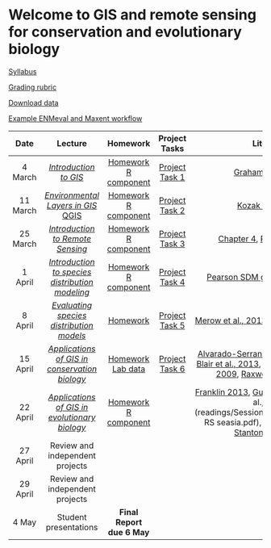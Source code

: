 # Welcome to GIS and remote sensing for conservation and evolutionary biology

[Syllabus](misc/RGGS_GIS_Course_Syllabus_2020.docx)

[Grading rubric](misc/rubric.docx)  

[Download data](https://github.com/Pgalante/RGGS_GIS/raw/master/data/sessionData.zip)

[Example ENMeval and Maxent workflow](misc/ENMeval.R)

| Date    | Lecture | Homework | Project Tasks | Literature |
|:-------:|:-------:|:----:|:-------:|:------:|
| 4 March | [*Introduction to GIS*](lectures/Lecture_1_2020.pdf) | [Homework](homework/Lab1.docx) [R component](R_scripts/Session1.R) | [Project Task 1](project_tasks/Session1_project_tasks.docx) | [Graham et al., 2004](readings/Session1_readings/Graham_etal2004.pdf) |
| 11 March | [*Environmental Layers in GIS*](lectures/Lecture_2_2020.pdf)  [QGIS](lectures/Lecture_2.1_2020.pdf) | [Homework](homework/Lab2.docx) [R component](R_scripts/Session2.R) | [Project Task 2](project_tasks/Session2_project_tasks.docx) | [Kozak et al., 2008](readings/Session2_readings/Kozak_etal2008.pdf) |
| 25 March | [*Introduction to Remote Sensing*](lectures/Lecture_3_2020.pdf) | [Homework](homework/Lab3.docx) [R component](R_scripts/session3_NDVI.R) | [Project Task 3](project_tasks/Session3_project_tasks.docx) | [Chapter 4](readings/Session3_readings/Chapter4.pdf), [Rose et al., 2014](readings/Session3_readings/ROSE_et_al-2014-Conservation_Biology.pdf) |
| 1 April |  [*Introduction to species distribution modeling*](lectures/Lecture_4_2020.pdf) | [Homework](homework/Lab4.doc) [R component](R_scripts/Session4.R) | [Project Task 4](project_tasks/Session4_project_tasks.docx) | [Pearson SDM guide](readings/Session4_readings/Pearson_SDMGuide.pdf), [Phillips 2006](readings/Session4_readings/Phillips_EcMod_2006.pdf) |
| 8 April | [*Evaluating species distribution models*](lectures/Lecture_5_2020.pdf) | [Homework](homework/Lab5.docx) | [Project Task 5](project_tasks/Session5_project_tasks.docx) | [Merow et al., 2013](readings/Session5_readings/Merow_etal2013_Maxent.pdf), [Pearson et al., 2007](readings/Session5_readings/Pearson_etal2007.pdf) |
| 15 April | [*Applications of GIS in conservation biology*](lectures/Lecture_6_2020_EJS.pdf) | [Homework](homework/Lab6NCEP.docx) [Lab data](misc/Treelop_data.zip) | [Project Task 6](project_tasks/Session6_project_tasks.docx) | [Alvarado-Serrano and Knowles, 2013](readings/Session6_readings/Alvarado-Serrano&Knowles2013_phylogeographyENMs.pdf), [Blair et al., 2013](readings/Session6_readings/Blair_etal2013_jeb12179.pdf), [Pearson & Raxworthy, 2009](readings/Session6_readings/Pearson&Raxworthy2009endemism.pdf), [Raxworthy et al., 2007](readings/Session6_readings/Raxworthy_etal2007.pdf) |
| 22 April | [*Applications of GIS in evolutionary biology*](lectures/Lecture_7_2020.pdf) | [Homework](homework/Lab7.docx) [R component](R_scripts/Session7.R)| | [Franklin 2013](readings/Session7_readings/Franklin2013_conservation_biogeography_review.pdf), [Guisan et al., 2013](readings/Session7_readings/Guisan_etal2013_sdms&conservation.pdf), [Li et al., 2016](readings/Session7_readings/Li_Hughes RS seasia.pdf), [Rodder et al., 2016](readings/Session7_readings/Rodder_et_al_2016.pdf), [Stanton et al., 2015](readings/Session7_readings/Stanton_et_al-2015-Global_Change_Biology.pdf) |
| 27 April | Review and independent projects |
| 29 April | Review and independent projects |
| 4 May | Student presentations | **Final Report due 6 May** |